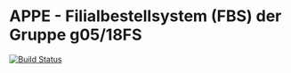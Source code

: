 # APPE - Filialbestellsystem (FBS) der Gruppe g05/18FS

[![Build Status](https://travis-ci.org/cyrilleulmi/project_swat.svg?branch=master)](https://travis-ci.org/cyrilleulmi/project_swat)
